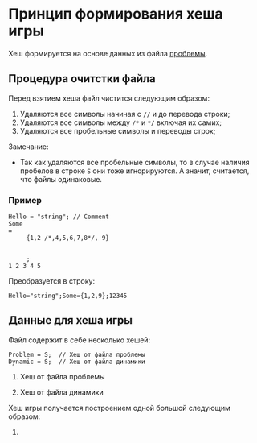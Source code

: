 ﻿# Принцип формирования хеша игры

Хеш формируется на основе данных из файла [проблемы](./LDG_FolderStructure.md#problems).


## Процедура очитстки файла

Перед взятием хеша файл чистится следующим образом:

1. Удаляются все символы начиная с `//` и до перевода строки;
2. Удаляются все символы между `/*` и `*/` включая их самих;
3. Удаляются все пробельные символы и переводы строк;

Замечание:
* Так как удаляются все пробельные символы, то в случае наличия пробелов в строке `S` они тоже игнорируются. А значит, считается, что файлы одинаковые.

### Пример

```
Hello = "string"; // Comment
Some 
=   
     {1,2 /*,4,5,6,7,8*/, 9}
     
     
     ; 
1 2 3 4 5
```

Преобразуется в строку:
```
Hello="string";Some={1,2,9};12345
```

## Данные для хеша игры

Файл содержит в себе несколько хешей:

```
Problem = S;  // Хеш от файла проблемы
Dynamic = S;  // Хеш от файла динамики
```


1. Хеш от файла проблемы

2. Хеш от файла динамики

Хеш игры получается построением одной большой  следующим образом:

1. 